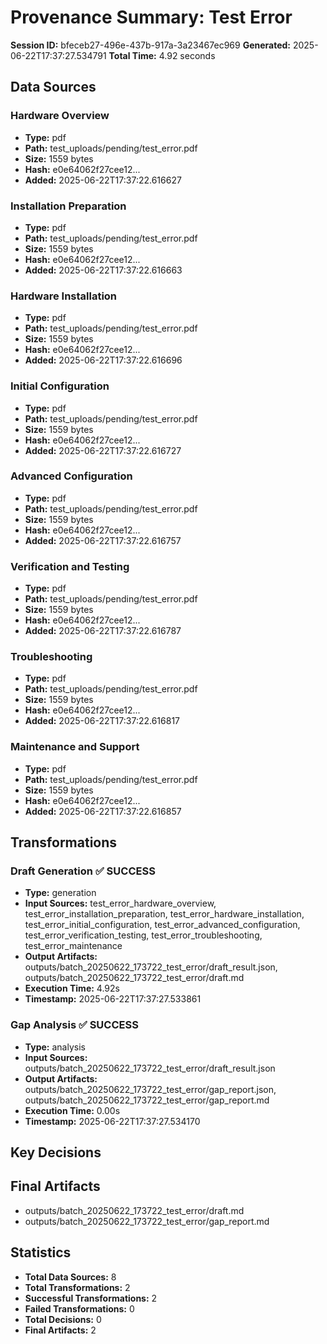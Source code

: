 # Provenance Summary: Test Error

**Session ID:** bfeceb27-496e-437b-917a-3a23467ec969
**Generated:** 2025-06-22T17:37:27.534791
**Total Time:** 4.92 seconds

## Data Sources

### Hardware Overview
- **Type:** pdf
- **Path:** test_uploads/pending/test_error.pdf
- **Size:** 1559 bytes
- **Hash:** e0e64062f27cee12...
- **Added:** 2025-06-22T17:37:22.616627

### Installation Preparation
- **Type:** pdf
- **Path:** test_uploads/pending/test_error.pdf
- **Size:** 1559 bytes
- **Hash:** e0e64062f27cee12...
- **Added:** 2025-06-22T17:37:22.616663

### Hardware Installation
- **Type:** pdf
- **Path:** test_uploads/pending/test_error.pdf
- **Size:** 1559 bytes
- **Hash:** e0e64062f27cee12...
- **Added:** 2025-06-22T17:37:22.616696

### Initial Configuration
- **Type:** pdf
- **Path:** test_uploads/pending/test_error.pdf
- **Size:** 1559 bytes
- **Hash:** e0e64062f27cee12...
- **Added:** 2025-06-22T17:37:22.616727

### Advanced Configuration
- **Type:** pdf
- **Path:** test_uploads/pending/test_error.pdf
- **Size:** 1559 bytes
- **Hash:** e0e64062f27cee12...
- **Added:** 2025-06-22T17:37:22.616757

### Verification and Testing
- **Type:** pdf
- **Path:** test_uploads/pending/test_error.pdf
- **Size:** 1559 bytes
- **Hash:** e0e64062f27cee12...
- **Added:** 2025-06-22T17:37:22.616787

### Troubleshooting
- **Type:** pdf
- **Path:** test_uploads/pending/test_error.pdf
- **Size:** 1559 bytes
- **Hash:** e0e64062f27cee12...
- **Added:** 2025-06-22T17:37:22.616817

### Maintenance and Support
- **Type:** pdf
- **Path:** test_uploads/pending/test_error.pdf
- **Size:** 1559 bytes
- **Hash:** e0e64062f27cee12...
- **Added:** 2025-06-22T17:37:22.616857

## Transformations

### Draft Generation ✅ SUCCESS
- **Type:** generation
- **Input Sources:** test_error_hardware_overview, test_error_installation_preparation, test_error_hardware_installation, test_error_initial_configuration, test_error_advanced_configuration, test_error_verification_testing, test_error_troubleshooting, test_error_maintenance
- **Output Artifacts:** outputs/batch_20250622_173722_test_error/draft_result.json, outputs/batch_20250622_173722_test_error/draft.md
- **Execution Time:** 4.92s
- **Timestamp:** 2025-06-22T17:37:27.533861

### Gap Analysis ✅ SUCCESS
- **Type:** analysis
- **Input Sources:** outputs/batch_20250622_173722_test_error/draft_result.json
- **Output Artifacts:** outputs/batch_20250622_173722_test_error/gap_report.json, outputs/batch_20250622_173722_test_error/gap_report.md
- **Execution Time:** 0.00s
- **Timestamp:** 2025-06-22T17:37:27.534170

## Key Decisions

## Final Artifacts

- outputs/batch_20250622_173722_test_error/draft.md
- outputs/batch_20250622_173722_test_error/gap_report.md

## Statistics

- **Total Data Sources:** 8
- **Total Transformations:** 2
- **Successful Transformations:** 2
- **Failed Transformations:** 0
- **Total Decisions:** 0
- **Final Artifacts:** 2